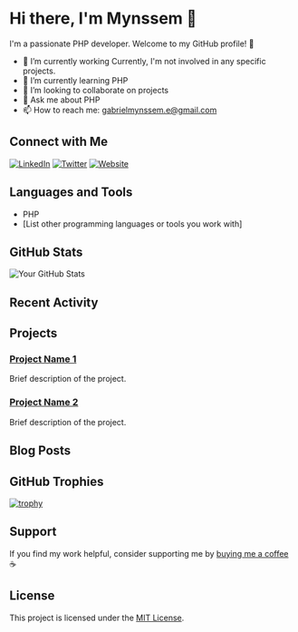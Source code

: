 # Hi there, I'm Mynssem 👋

I'm a passionate PHP developer. Welcome to my GitHub profile! 🚀

- 🔭 I’m currently working Currently, I'm not involved in any specific projects.
- 🌱 I’m currently learning PHP
- 👯 I’m looking to collaborate on projects
- 💬 Ask me about PHP
- 📫 How to reach me: gabrielmynssem.e@gmail.com

## Connect with Me

[![LinkedIn](https://img.shields.io/badge/LinkedIn-Connect-blue)](https://www.linkedin.com/in/yourlinkedinprofile/)
[![Twitter](https://img.shields.io/badge/Twitter-Follow-blue)](https://twitter.com/yourtwitterhandle)
[![Website](https://img.shields.io/badge/Website-Visit-brightgreen)](https://yourwebsite.com)

## Languages and Tools

- PHP
- [List other programming languages or tools you work with]

## GitHub Stats

![Your GitHub Stats](https://github-readme-stats.vercel.app/api?username=yourusername&show_icons=true&hide_border=true)

## Recent Activity

<!--START_SECTION:activity-->
<!-- GitHub Activity will be displayed here -->
<!--END_SECTION:activity-->

## Projects

### [Project Name 1](link-to-project-1)

Brief description of the project.

### [Project Name 2](link-to-project-2)

Brief description of the project.

## Blog Posts

<!-- BLOG-POST-LIST:START -->
<!-- Recent blog posts will be displayed here -->
<!-- BLOG-POST-LIST:END -->

## GitHub Trophies

[![trophy](https://github-profile-trophy.vercel.app/?username=yourusername)](https://github.com/ryo-ma/github-profile-trophy)

## Support

If you find my work helpful, consider supporting me by [buying me a coffee](link-to-buy-me-a-coffee) ☕️

## License

This project is licensed under the [MIT License](LICENSE).
